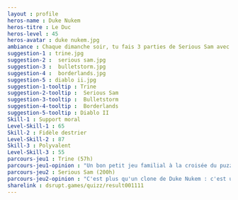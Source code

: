 ```yaml
---
layout : profile
heros-name : Duke Nukem
heros-titre : Le Duc
heros-level : 45
heros-avatar : duke nukem.jpg
ambiance : Chaque dimanche soir, tu fais 3 parties de Serious Sam avec un ami d'enfance expatrié au Vatican, juste pour maintenir le contact.
suggestion-1 : trine.jpg
suggestion-2 :  serious sam.jpg
suggestion-3 :  bulletstorm.jpg
suggestion-4 :  borderlands.jpg
suggestion-5 : diablo ii.jpg
suggestion-1-tooltip : Trine
suggestion-2-tooltip :  Serious Sam
suggestion-3-tooltip :  Bulletstorm
suggestion-4-tooltip :  Borderlands
suggestion-5-tooltip : Diablo II
Skill-1 : Support moral
Level-Skill-1 : 65
Skill-2 : Fidèle destrier
Level-Skill-2 : 87
Skill-3 : Polyvalent
Level-Skill-3 : 55
parcours-jeu1 : Trine (57h)
parcours-jeu1-opinion : "Un bon petit jeu familial à la croisée du puzzle game et du jeu d'action. Mes enfants ont pas mal apprécié, et on a fait toute la trilogie."
parcours-jeu2 : Serious Sam (200h)
parcours-jeu2-opinion : "C'est plus qu'un clone de Duke Nukem : c'est un hommage qui dépasse son maitre. Un setting complètement délirant, un gameplay nerveux et en multijoueur et difficulté maximale le challenge est …interessant"
sharelink : dsrupt.games/quizz/result001111
---
```

